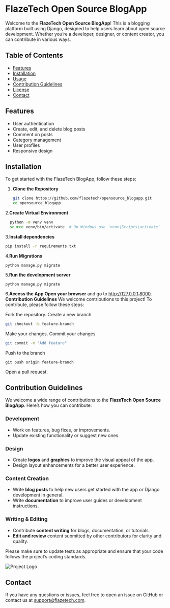 # FlazeTech Open Source BlogApp

Welcome to the **FlazeTech Open Source BlogApp**! This is a blogging platform built using Django, designed to help users learn about open source development. Whether you’re a developer, designer, or content creator, you can contribute in various ways.

## Table of Contents

- [Features](#features)
- [Installation](#installation)
- [Usage](#usage)
- [Contribution Guidelines](#contribution-guidelines)
- [License](#license)
- [Contact](#contact)

## Features

- User authentication
- Create, edit, and delete blog posts
- Comment on posts
- Category management
- User profiles
- Responsive design

## Installation

To get started with the FlazeTech BlogApp, follow these steps:

1. **Clone the Repository**
   ```bash
   git clone https://github.com/flazetech/opensource_blogapp.git
   cd opensource_blogapp

2.**Create Virtual Environment**
```bash
  python -m venv venv
  source venv/bin/activate  # On Windows use `venv\Scripts\activate`.
```
3.**Install dependencies**
```bash
pip install -r requirements.txt
```
4.**Run Migrations**
```
python manage.py migrate
```
5.**Run the development server**
```
python manage.py migrate
```
6.**Access the App Open your browser** and go to  http://127.0.0.1:8000.
**Contribution Guidelines**
We welcome contributions to this project! To contribute, please follow these steps:

Fork the repository.
Create a new branch
```bash
git checkout -b feature-branch
```
Make your changes.
Commit your changes 
```bash
git commit -m "Add feature"
```
Push to the branch 
```
git push origin feature-branch
```
Open a pull request.
## Contribution Guidelines

We welcome a wide range of contributions to the **FlazeTech Open Source BlogApp**. Here’s how you can contribute:

### Development
- Work on features, bug fixes, or improvements.
- Update existing functionality or suggest new ones.

### Design
- Create **logos** and **graphics** to improve the visual appeal of the app.
- Design layout enhancements for a better user experience.

### Content Creation
- Write **blog posts** to help new users get started with the app or Django development in general.
- Write **documentation** to improve user guides or development instructions.

### Writing & Editing
- Contribute **content writing** for blogs, documentation, or tutorials.
- **Edit and review** content submitted by other contributors for clarity and quality.

Please make sure to update tests as appropriate and ensure that your code follows the project’s coding standards.

![Project Logo](https://i.imgur.com/hNu3xVg.png)

## Contact
If you have any questions or issues, feel free to open an issue on GitHub or contact us at [support@flazetech.com](mailto:support@flazetech.com).
